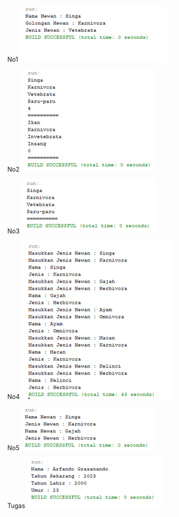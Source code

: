 No1<img src="https://raw.githubusercontent.com/arfando27/P1-Kelompok-1/main/P1no1.png">


No2
<img src="https://raw.githubusercontent.com/arfando27/P1-Kelompok-1/main/P1no2.png">


No3
<img src="https://raw.githubusercontent.com/arfando27/P1-Kelompok-1/main/P1no3.png">


No4
<img src="https://raw.githubusercontent.com/arfando27/P1-Kelompok-1/main/P1no4.png">


No5
<img src="https://raw.githubusercontent.com/arfando27/P1-Kelompok-1/main/P1no5.png">


Tugas
<img src="https://raw.githubusercontent.com/arfando27/P1-Kelompok-1/main/P1tugas.png">

